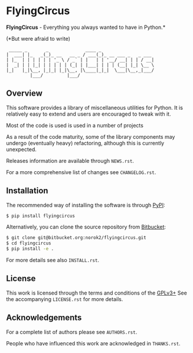 # FlyingCircus


**FlyingCircus** - Everything you always wanted to have in Python.*

(*But were afraid to write)

     _____ _       _              ____ _
    |  ___| |_   _(_)_ __   __ _ / ___(_)_ __ ___ _   _ ___
    | |_  | | | | | | '_ \ / _` | |   | | '__/ __| | | / __|
    |  _| | | |_| | | | | | (_| | |___| | | | (__| |_| \__ \
    |_|   |_|\__, |_|_| |_|\__, |\____|_|_|  \___|\__,_|___/
             |___/         |___/


## Overview
This software provides a library of miscellaneous utilities for Python.
It is relatively easy to extend and users are encouraged to tweak with it.

Most of the code is used is used in a number of projects

As a result of the code maturity, some of the library components may undergo
(eventually heavy) refactoring, although this is currently unexpected.


Releases information are available through `NEWS.rst`.

For a more comprehensive list of changes see `CHANGELOG.rst`.


## Installation
The recommended way of installing the software is through
[PyPI](<https://pypi.python.org/pypi/flyingcircus>):

```bash
$ pip install flyingcircus
```

Alternatively, you can clone the source repository from
[Bitbucket](<https://bitbucket.org/norok2/flyingcircus>):


```bash
$ git clone git@bitbucket.org:norok2/flyingcircus.git
$ cd flyingcircus
$ pip install -e .
```

For more details see also `INSTALL.rst`.

## License
This work is licensed through the terms and conditions of the
[GPLv3+](http://www.gnu.org/licenses/gpl-3.0.html)
See the accompanying `LICENSE.rst` for more details.


Acknowledgements
----------------
For a complete list of authors please see `AUTHORS.rst`.

People who have influenced this work are acknowledged in `THANKS.rst`.
